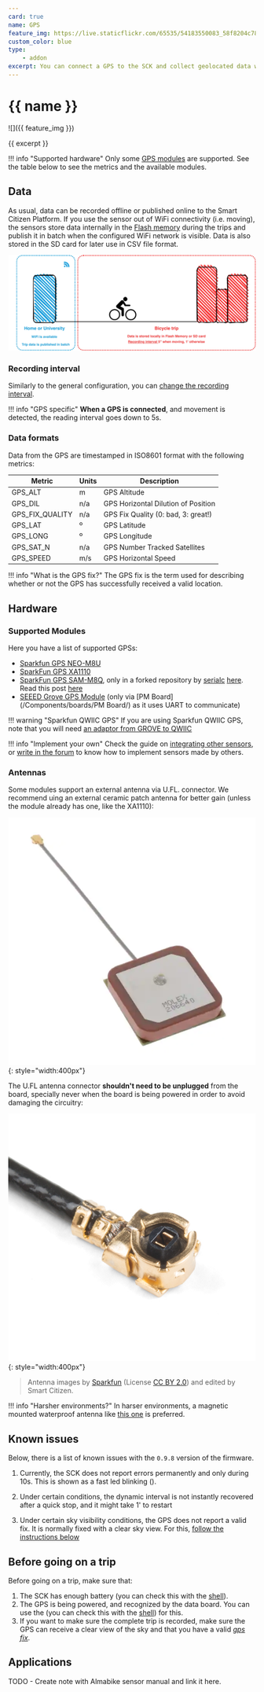 ```yaml
---
card: true
name: GPS
feature_img: https://live.staticflickr.com/65535/54183550083_58f8204c78_k.jpg
custom_color: blue
type:
    - addon
excerpt: You can connect a GPS to the SCK and collect geolocated data while you are moving!
---
```


# {{ name }}

![]({{ feature_img }})

{{ excerpt }}

!!! info "Supported hardware"
    Only some [GPS modules](#supported-modules) are supported. See the table below to see the metrics and the available modules.

## Data

As usual, data can be recorded offline or published online to the Smart Citizen Platform. If you use the sensor out of WiFi connectivity (i.e. moving), the sensors store data internally in the [Flash memory](//hardware/firmware/features/#flash-storage) during the trips and publish it in batch when the configured WiFi network is visible. Data is also stored in the SD card for later use in CSV file format.

![](/assets/images/bike_trip.jpg)

### Recording interval

Similarly to the general configuration, you can [change the recording interval](/guides/getting-started/using-the-shell/#set-recording-and-publication-intervals).

!!! info "GPS specific"
    **When a GPS is connected**, and movement is detected, the reading interval goes down to 5s.

### Data formats

Data from the GPS are timestamped in ISO8601 format with the following metrics:

| Metric                    | Units | Description                           |
|---------------------------|-----  |---------------------------------------|
| GPS_ALT                   | m     | GPS Altitude                          |
| GPS_DIL                   | n/a   | GPS Horizontal Dilution of Position   |
| GPS_FIX_QUALITY           | n/a   | GPS Fix Quality (0: bad, 3: great!)   |
| GPS_LAT                   | º     | GPS Latitude                          |
| GPS_LONG                  | º     | GPS Longitude                         |
| GPS_SAT_N                 | n/a   | GPS Number Tracked Satellites         |
| GPS_SPEED                 | m/s   | GPS Horizontal Speed                  |

!!! info "What is the GPS fix?"
    The GPS fix is the term used for describing whether or not the GPS has successfully received a valid location.

## Hardware

### Supported Modules

Here you have a list of supported GPSs:

- [Sparkfun GPS NEO-M8U](https://www.sparkfun.com/products/16329)
- [SparkFun GPS XA1110](https://www.sparkfun.com/products/14414)
- [SparkFun GPS SAM-M8Q](https://www.sparkfun.com/products/15210), only in a forked repository by [serialc](https://github.com/serialc/) [here](https://github.com/serialc/smartcitizen-kit-21). Read this post [here](https://forum.smartcitizen.me/t/power-off-qwiic-on-sck2-1-power-off/1623)
- [SEEED Grove GPS Module](https://www.seeedstudio.com/Grove-GPS-Module.html) (only via [PM Board](/Components/boards/PM Board/) as it uses UART to communicate)

!!! warning "Sparkfun QWIIC GPS"
    If you are using Sparkfun QWIIC GPS, note that you will need [an adaptor from GROVE to QWIIC](https://www.sparkfun.com/products/15109)

!!! info "Implement your own"
    Check the guide on [integrating other sensors](/guides/getting-started/third-party-sensors/), or [write in the forum]({{extra.urls.forum.link}}) to know how to implement sensors made by others.

### Antennas

Some modules support an external antenna via U.FL. connector. We recommend uing an external ceramic patch antenna for better gain (unless the module  already has one, like the XA1110):

![](/assets/images/ceramic_antenna.png){: style="width:400px"}

The U.FL antenna connector **shouldn't need to be unplugged** from the board, specially never when the board is being powered in order to avoid damaging the circuitry:

![](/assets/images/UFL.png){: style="width:400px"}

> Antenna images by [Sparkfun](https://www.sparkfun.com) (License [CC BY 2.0](https://creativecommons.org/licenses/by/2.0/)) and edited by Smart Citizen.

!!! info "Harsher environments?"
    In harser environments, a magnetic mounted waterproof antenna like [this one](https://eu.mouser.com/ProductDetail/Taoglas/AA171301111?qs=%2Fha2pyFaduhLT2djiVcQ%252BmKy6lTU1e7%2FjAvHSK%252B8w22J1i%252BNOh5WUg%3D%3D) is preferred.

## Known issues

Below, there is a list of known issues with the `0.9.8` version of the firmware.

1. Currently, the SCK does not report errors permanently and only during 10s. This is shown as a fast led blinking (<span class="led net-error"></span>).

2. Under certain conditions, the dynamic interval is not instantly recovered after a quick stop, and it might take 1' to restart

3. Under certain sky visibility conditions, the GPS does not report a valid fix. It is normally fixed with a clear sky view. For this, [follow the instructions below](#before-going-on-a-trip)

## Before going on a trip

Before going on a trip, make sure that:

1. The SCK has enough battery (you can check this with the [shell](/docs/guides/getting-started/using-the-shell/)).
2. The GPS is being powered, and recognized by the data board. You can use the (you can check this with the [shell](/docs/guides/getting-started/using-the-shell/)) for this.
3. If you want to make sure the complete trip is recorded, make sure the GPS can receive a clear view of the sky and that you have a valid [_gps fix_](#data-formats).

## Applications

TODO - Create note with Almabike sensor manual and link it here.